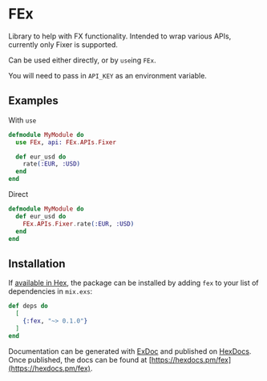 # FEx

Library to help with FX functionality. Intended to wrap various APIs, currently only Fixer is supported.

Can be used either directly, or by `use`ing `FEx`.

You will need to pass in `API_KEY` as an environment variable.

## Examples

With `use`

```elixir
defmodule MyModule do
  use FEx, api: FEx.APIs.Fixer

  def eur_usd do
    rate(:EUR, :USD)
  end
end
```

Direct

```elixir
defmodule MyModule do
  def eur_usd do
    FEx.APIs.Fixer.rate(:EUR, :USD)
  end
end
```

## Installation

If [available in Hex](https://hex.pm/docs/publish), the package can be installed
by adding `fex` to your list of dependencies in `mix.exs`:

```elixir
def deps do
  [
    {:fex, "~> 0.1.0"}
  ]
end
```

Documentation can be generated with [ExDoc](https://github.com/elixir-lang/ex_doc)
and published on [HexDocs](https://hexdocs.pm). Once published, the docs can
be found at [https://hexdocs.pm/fex](https://hexdocs.pm/fex).

